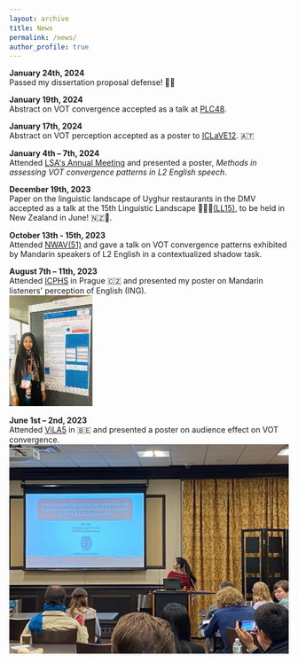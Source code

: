 ```yaml
---
layout: archive
title: News
permalink: /news/
author_profile: true
---
```


**January 24th, 2024**<br>
Passed my dissertation proposal defense! 🙏🏁

**January 19th, 2024**<br>
Abstract on VOT convergence accepted as a talk at [PLC48](https://www.ling.upenn.edu/Events/PLC/plc48/).

**January 17th, 2024**<br>
Abstract on VOT perception accepted as a poster to [ICLaVE12](https://iclave12.dioe.at/). 🇦🇹 

**January 4th – 7th, 2024**<br>
Attended [LSA's Annual Meeting](https://virtual.oxfordabstracts.com/#/event/public/4438/information?page=1813) and presented a poster, *Methods in assessing VOT convergence patterns in L2 English speech*.

**December 19th, 2023**<br>
Paper on the linguistic landscape of Uyghur restaurants in the DMV accepted as a talk at the 15th Linguistic Landscape 🍖🍜🥟[(LL15)](https://linguisticlandscape15.weebly.com/), to be held in New Zealand in June! 🇳🇿🦤.

**October 13th - 15th, 2023**<br>
Attended [NWAV(51)](https://nwav51.org/) and gave a talk on VOT convergence patterns exhibited by Mandarin speakers of L2 English in a contextualized shadow task.

**August 7th – 11th, 2023**<br>
Attended [ICPHS](https://www.icphs2023.org/) in Prague 🇨🇿 and presented my poster on Mandarin listeners' perception of English (ING).<br>
![](/files/icphs_poster.jpg)

**June 1st – 2nd, 2023**<br>
Attended [ViLA5](https://www.vila5.be/) in 🇧🇪 and presented a poster on audience effect on VOT convergence.<br>
![](/files/nwav.jpeg)

